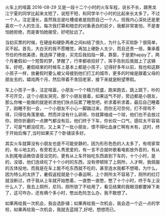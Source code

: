 火车上的喧嚣
2016-08-29
又是一段十二个小时的火车车程，说长不长，跟黑龙江宁夏的同学比起来太短了，说短不短，和同学半个小时的比起来长太多了。不过一个人，注定漫长，虽然我总是吐槽或者是抱怨自己一个人，但我内心深处还是更喜欢一个人的生活，每次我打算和暗恋的对象表白的前夕，我都非常害怕，不是害怕她拒绝，而是害怕她接受，好吧扯远了。

当初买票的时候，在硬座和硬卧两者之间纠结了很久，为什么不买软卧？很简单，买不起。首先，大白天的我不愿睡觉，再加上硬卧人太少，而且还贵一倍，秉承着节俭的传统美德，我选择了硬座，买完后我掐指一算，靠窗，于是更happy了，两个月暑假如一个短暂的梦，梦醒了，行李都收拾好了，挥手告别后我就上了这辆车，好吧，暑假结束的时候车上基本上都是小孩子，记得好多年以前，我也和这群小孩子一样，放暑假时要么被父母接到他们打工的城市，更多的时候是跟着父母的朋友去的，嬉戏两个月，然后带着不舍回老家，接下来就是盼望寒假。

车上小孩子一多，注定喧嚣，小朋友一个个精力旺盛，跑来跑去，跳上跳下，吵的不可开交，这个小朋友哭完，那个小朋友接着，如果运气不好，旁边都是小朋友，那么你唯一能做的就是祈求他们快点玩累了睡觉吧，祈求着祈求着，最后自己睡着了，刚睡不到一会，一个小朋友不小心一脚踹过来，而你无可奈何，打不得骂不得，只得往角落里缩，然而并没有什么卵用，你就算缩成一个球，他们也不会放过你，把你折磨的一点脾气都没有后，他们终于下车，你长叹一口气，感叹太不容易了，可是气都没叹完，又上来了一批小朋友，恨不得吐血身亡啊有木有，这时，终于开始后悔了,当时如果买了个卧铺该多好。

其实火车就算没有小朋友也是不可能安静的，因为形形色色的人太多了，有唠家常的，有斗地主的，有旁若无人秀恩爱的，有一言不合就听歌看电影放外音的，有从头到尾电话微信语音没完的，更有从上车开始吃东西直到下车的，十个小时，是的，没错，他们连续吃了十个小时的东西，没有停顿除了上厕所，人才啊，我佩服的五体投地，而我是在车上能不吃东西就不吃的，甚至连水我都不想喝，为什么，因为特么的太挤了，暑假返程就是个小春运啊，上个厕所太不容易了，厕所的红灯就没断过，终于我从上车就开始憋着，一直憋一直憋，憋了十个小时，终于车上没什么人了，我去上厕所，尼玛，厕所锁了不给用了，看见结果的我眼泪都要掉下来了，这可咋办，还有俩个多小时，憋出危险怎么办，我不敢想了。

如果再给我一次机会，我会选卧铺；如果再给我一次机会，我会选一个近一点的学校，如果再给我一次机会，我就去蓝翔了,好吧，想想而已。